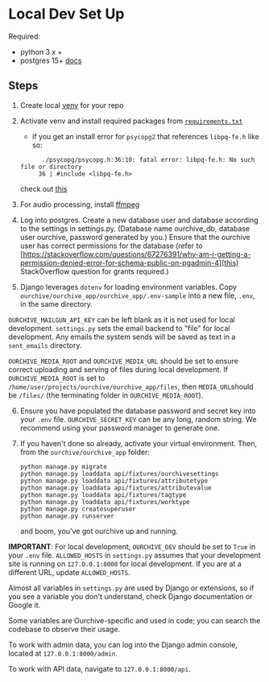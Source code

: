 # Local Dev Set Up

Required:

- python 3.x +
- postgres 15+ [docs](https://www.postgresql.org/docs/15/index.html)


## Steps

1. Create local [venv](https://docs.python.org/3/library/venv.html) for your repo 
2. Activate venv and install required packages from [`requirements.txt`](requirements.txt)

	- if you get an install error for `psycopg2` that references `libpq-fe.h` like so:
	```
	      ./psycopg/psycopg.h:36:10: fatal error: libpq-fe.h: No such file or directory
         36 | #include <libpq-fe.h>
    ```
    check out [this](https://askubuntu.com/questions/1372562/how-to-install-libpq-dev-14-0-1-on-ubuntu-21-10)
3. For audio processing, install [ffmpeg](https://ffmpeg.org/download.html)
4. Log into postgres. Create a new database user and database according to the settings in settings.py. (Database name ourchive_db, database user ourchive, password generated by you.) Ensure that the ourchive user has correct permissions for the database (refer to [https://stackoverflow.com/questions/67276391/why-am-i-getting-a-permission-denied-error-for-schema-public-on-pgadmin-4](this) StackOverflow question for grants required.) 
5. Django leverages `dotenv` for loading environment variables. Copy `ourchive/ourchive_app/ourchive_app/.env-sample` into a new file, `.env`, in the same directory. 

`OURCHIVE_MAILGUN_API_KEY` can be left blank as it is not used for local development. `settings.py` sets the email backend to "file" for local development. Any emails the system sends will be saved as text in a `sent_emails` directory.

`OURCHIVE_MEDIA_ROOT` and `OURCHIVE_MEDIA_URL` should be set to ensure correct uploading and serving of files during local development. If `OURCHIVE_MEDIA_ROOT` is set to `/home/user/projects/ourchive/ourchive_app/files`, then `MEDIA_URL`should be `/files/` (the terminating folder in `OURCHIVE_MEDIA_ROOT`).

6. Ensure you have populated the database password and secret key into your `.env` file. `OURCHIVE_SECRET_KEY` can be any long, random string. We recommend using your password manager to generate one.
7. If you haven't done so already, activate your virtual environment. Then, from the `ourchive/ourchive_app` folder:

	```
	python manage.py migrate
	python manage.py loaddata api/fixtures/ourchivesettings
	python manage.py loaddata api/fixtures/attributetype
	python manage.py loaddata api/fixtures/attributevalue
	python manage.py loaddata api/fixtures/tagtype
	python manage.py loaddata api/fixtures/worktype
	python manage.py createsuperuser
	python manage.py runserver
	```

	and boom, you've got ourchive up and running. 

**IMPORTANT**: For local development, `OURCHIVE_DEV` should be set to `True` in your `.env` file. `ALLOWED_HOSTS` in `settings.py` assumes that your development site is running on `127.0.0.1:8000` for local development. If you are at a different URL, update `ALLOWED_HOSTS`.

Almost all variables in `settings.py` are used by Django or extensions, so if you see a variable you don't understand, check Django documentation or Google it. 

Some variables are Ourchive-specific and used in code; you can search the codebase to observe their usage.

To work with admin data, you can log into the Django admin console, located at `127.0.0.1:8000/admin`.

To work with API data, navigate to `127.0.0.1:8000/api`.

